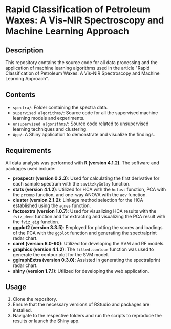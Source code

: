 # Rapid Classification of Petroleum Waxes: A Vis-NIR Spectroscopy and Machine Learning Approach

## Description

This repository contains the source code for all data processing and the application of machine learning algorithms used in the article "Rapid Classification of Petroleum Waxes: A Vis-NIR Spectroscopy and Machine Learning Approach".

## Contents

- `spectra/`: Folder containing the spectra data.
- `supervised algorithms/`: Source code for all the supervised machine learning models and experiments.
- `unsupervised algorithms/`: Source code related to unsupervised learning techniques and clustering.
- `App/`: A Shiny application to demonstrate and visualize the findings.

## Requirements

All data analysis was performed with **R (version 4.1.2)**. The software and packages used include:

- **prospectr (version 0.2.3)**: Used for calculating the first derivative for each sample spectrum with the `savitzkyGolay` function.
- **stats (version 4.1.2)**: Utilized for HCA with the `hclust` function, PCA with the `prcomp` function, and one-way ANOVA with the `aov` function.
- **cluster (version 2.1.2)**: Linkage method selection for the HCA established using the `agnes` function.
- **factoextra (version 1.0.7)**: Used for visualizing HCA results with the `fviz_dend` function and for extracting and visualizing the PCA result with the `fviz_eig` function.
- **ggplot2 (version 3.3.5)**: Employed for plotting the scores and loadings of the PCA with the `ggplot` function and generating the spectralprint radar chart.
- **caret (version 6.0-90)**: Utilized for developing the SVM and RF models.
- **graphics (version 4.1.2)**: The `filled.contour` function was used to generate the contour plot for the SVM model.
- **ggiraphExtra (version 0.3.0)**: Assisted in generating the spectralprint radar chart.
- **shiny (version 1.7.1)**: Utilized for developing the web application.

## Usage

1. Clone the repository.
2. Ensure that the necessary versions of RStudio and packages are installed.
3. Navigate to the respective folders and run the scripts to reproduce the results or launch the Shiny app.

